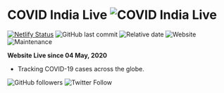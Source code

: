 # COVID India Live ![COVID India Live](https://github.com/shubhkhanna/COVID-19-India-Live/blob/master/images/favicon.png)

[![Netlify Status](https://api.netlify.com/api/v1/badges/adb472be-3c22-4319-b093-c61739ccd9c4/deploy-status)](https://app.netlify.com/sites/covidindialive/deploys) ![GitHub last commit](https://img.shields.io/github/last-commit/shubhkhanna/COVID-India-Live?color=orange&logo=github&style=plastic) ![Relative date](https://img.shields.io/date/1589280346?color=important&label=started&logo=github&style=plastic) ![Website](https://img.shields.io/website?down_color=red&down_message=down&style=plastic&up_color=success&up_message=up&logo=netlify&url=https%3A%2F%2Fcovidindialive.netlify.com%2F) ![Maintenance](https://img.shields.io/maintenance/yes/2020?color=red&logo=github&style=plastic)

**Website Live since 04 May, 2020**

- Tracking COVID-19 cases across the globe.

![GitHub followers](https://img.shields.io/github/followers/shubhkhanna?label=Follow&style=social) ![Twitter Follow](https://img.shields.io/twitter/follow/khannashubh04?style=social)
